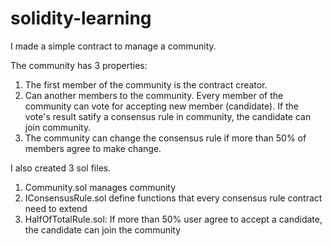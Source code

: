# solidity-learning

I made a simple contract to manage a community.

The community has 3 properties:
1. The first member of the community is the contract creator.
2. Can another members to the community. Every member of the community can vote for accepting new member (candidate). If the vote's result satify a consensus rule in community, the candidate can join community.
3. The community can change the consensus rule if more than 50% of members agree to make change.

I also created 3 sol files.
1. Community.sol manages community
2. IConsensusRule.sol define functions that every consensus rule contract need to extend
3. HalfOfTotalRule.sol: If more than 50% user agree to accept a candidate, the candidate can join the community
